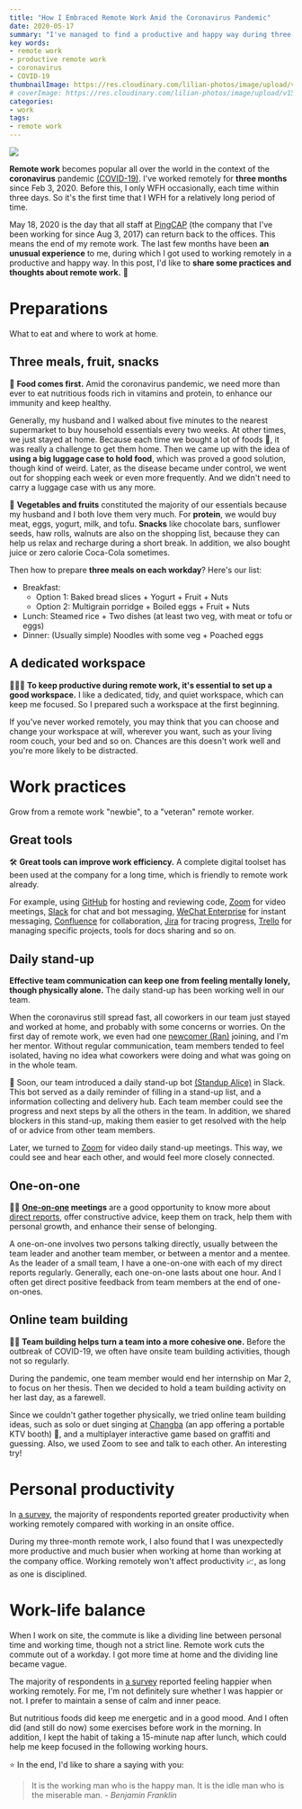 ```yaml
---
title: "How I Embraced Remote Work Amid the Coronavirus Pandemic"
date: 2020-05-17
summary: "I've managed to find a productive and happy way during three-month remote work. In this post, I'll share my practices and thoughts about remote work."
key words:
- remote work
- productive remote work
- coronavirus
- COVID-19
thumbnailImage: https://res.cloudinary.com/lilian-photos/image/upload/v1589618829/blog-images/undraw_working_remotely.png
# coverImage: https://res.cloudinary.com/lilian-photos/image/upload/v1589618829/blog-images/undraw_working_remotely.png
categories:
- work
tags:
- remote work
---
```

![](https://res.cloudinary.com/lilian-photos/image/upload/v1618026887/blog-images/group_chat-1.png)

**Remote work** becomes popular all over the world in the context of the **coronavirus** pandemic [(COVID-19)](https://www.google.com/covid19/#page-top). I've worked remotely for **three months** since Feb 3, 2020. Before this, I only WFH occasionally, each time within three days. So it's the first time that I WFH for a relatively long period of time.

<!--![](https://cdn.pixabay.com/photo/2020/04/04/16/53/stay-home-5003067_1280.jpg)-->
<!--![](https://res.cloudinary.com/lilian-photos/image/upload/v1589618803/blog-images/group_chat-1.png)-->

May 18, 2020 is the day that all staff at [PingCAP](https://pingcap.com) (the company that I've been working for since Aug 3, 2017) can return back to the offices. This means the end of my remote work. The last few months have been **an unusual experience** to me, during which I got used to working remotely in a productive and happy way. In this post, I'd like to **share some practices and thoughts about remote work.** 🤔

<!--The employees have been divided into two groups on March 9, and take turns to go to the office, but employees can still choose to WFH.-->
<!-- toc -->
# Preparations

What to eat and where to work at home.

## Three meals, fruit, snacks

🥘 **Food comes first.** Amid the coronavirus pandemic, we need more than ever to eat nutritious foods rich in vitamins and protein, to enhance our immunity and keep healthy.

Generally, my husband and I walked about five minutes to the nearest supermarket to buy household essentials every two weeks. At other times, we just stayed at home. Because each time we bought a lot of foods 🛒, it was really a challenge to get them home. Then we came up with the idea of <!--{{< hl-text yellow >}}using a big luggage case to hold food{{< /hl-text >}}-->**using a big luggage case to hold food**, which was proved a good solution, though kind of weird. Later, as the disease became under control, we went out for shopping each week or even more frequently. And we didn't need to carry a luggage case with us any more.

<!--image-->

🍎 **Vegetables and fruits** constituted the majority of our essentials because my husband and I both love them very much. For **protein**, we would buy meat, eggs, yogurt, milk, and tofu. **Snacks** like chocolate bars, sunflower seeds, haw rolls, walnuts are also on the shopping list, because they can help us relax and recharge during a short break. In addition, we also bought juice or zero calorie Coca-Cola sometimes.

Then how to prepare **three meals on each workday**? Here's our list:

- Breakfast:
  - Option 1: Baked bread slices + Yogurt + Fruit + Nuts
  - Option 2: Multigrain porridge + Boiled eggs + Fruit + Nuts
- Lunch: Steamed rice + Two dishes (at least two veg, with meat or tofu or eggs)
- Dinner: (Usually simple) Noodles with some veg + Poached eggs

## A dedicated workspace

👩🏻‍💻 **To keep productive during remote work, it's essential to set up a good workspace.** I like a dedicated, tidy, and quiet workspace, which can keep me focused. So I prepared such a workspace at the first beginning.

If you've never worked remotely, you may think that you can choose and change your workspace at will, wherever you want, such as your living room couch, your bed and so on. Chances are this doesn't work well and you're more likely to be distracted.

# Work practices

Grow from a remote work "newbie", to a "veteran" remote worker.
<!--![](https://res.cloudinary.com/lilian-photos/image/upload/v1589618803/blog-images/group_chat-1.png)-->

## Great tools

🛠 **Great tools can improve work efficiency.** A complete digital toolset has been used at the company for a long time, which is friendly to remote work already.

For example, using [GitHub](https://github.com/) for hosting and reviewing code, [Zoom](https://zoom.us/) for video meetings, [Slack](https://slack.com/) for chat and bot messaging, [WeChat Enterprise](https://wechatwiki.com/wechat-resources/wechat-work-entreprise-account-corporate-collaboration-communication-tool-guide-tutorial/) for instant messaging, [Confluence](https://www.atlassian.com/software/confluence) for collaboration, [Jira](https://www.atlassian.com/software/jira) for tracing progress, [Trello](https://trello.com/) for managing specific projects, tools for docs sharing and so on.

## Daily stand-up

**Effective team communication can keep one from feeling mentally lonely, though physically alone.** The daily stand-up has been working well in our team.

When the coronavirus still spread fast, all coworkers in our team just stayed and worked at home, and probably with some concerns or worries. On the first day of remote work, we even had one [newcomer (Ran)](https://ran-huang.github.io/2020/03/02/hitchhikers-guide-to-pingcap.html) joining, and I'm her mentor. Without regular communication, team members tended to feel isolated, having no idea what coworkers were doing and what was going on in the whole team.

🤖 Soon, our team introduced a daily stand-up bot [(Standup Alice)](https://standupalice.com/) in Slack. This bot served as a daily reminder of filling in a stand-up list, and a information collecting and delivery hub. Each team member could see the progress and next steps by all the others in the team. In addition, we shared blockers in this stand-up, making them easier to get resolved with the help of or advice from other team members.

Later, we turned to [Zoom](https://zoom.us/) for video daily stand-up meetings. This way, we could see and hear each other, and would feel more closely connected.

## One-on-one

🤜🤛 **[One-on-one](https://hbr.org/2016/08/how-to-make-your-one-on-ones-with-employees-more-productive) meetings** are a good opportunity to know more about [direct reports](https://dictionary.cambridge.org/dictionary/english/direct-report), offer constructive advice, keep them on track, help them with personal growth, and enhance their sense of belonging.

A one-on-one involves two persons talking directly, usually between the team leader and another team member, or between a mentor and a mentee. As the leader of a small team, I have a one-on-one with each of my direct reports regularly. Generally, each one-on-one lasts about one hour. And I often get direct positive feedback from team members at the end of one-on-ones.

## Online team building

👩‍🎤 **Team building helps turn a team into a more cohesive one.** Before the outbreak of COVID-19, we often have onsite team building activities, though not so regularly.

During the pandemic, one team member would end her internship on Mar 2, to focus on her thesis. Then we decided to hold a team building activity on her last day, as a farewell.

Since we couldn't gather together physically, we tried online team building ideas, such as solo or duet singing at [Changba](https://www.crunchbase.com/organization/changba) (an app offering a portable KTV booth) 🎼, and a multiplayer interactive game based on graffiti and guessing. Also, we used Zoom to see and talk to each other. An interesting try!

# Personal productivity

In [a survey](https://www.cbronline.com/software/77-of-workers-say-remote-working-boosts-productivity-4514663/), the majority of respondents reported greater productivity when working remotely compared with working in an onsite office.

During my three-month remote work, I also found that I was unexpectedly more productive and much busier when working at home than working at the company office. Working remotely won't affect productivity 📈, as long as one is disciplined.

# Work-life balance

When I work on site, the commute is like a dividing line between personal time and working time, though not a strict line. Remote work cuts the commute out of a workday. I got more time at home and the dividing line became vague.

The majority of respondents in [a survey](https://jaxenter.com/remote-work-report-162603.html) reported feeling happier when working remotely. For me, I'm not definitely sure whether I was happier or not. I prefer to maintain a sense of calm and inner peace.

But nutritious foods did keep me energetic and in a good mood. And I often did (and still do now) some exercises before work in the morning. In addition, I kept the habit of taking a 15-minute nap after lunch, which could help me keep focused in the following working hours.

⭐️ In the end, I'd like to share a saying with you:

> It is the working man who is the happy man. It is the idle man who is the miserable man. *- Benjamin Franklin*
